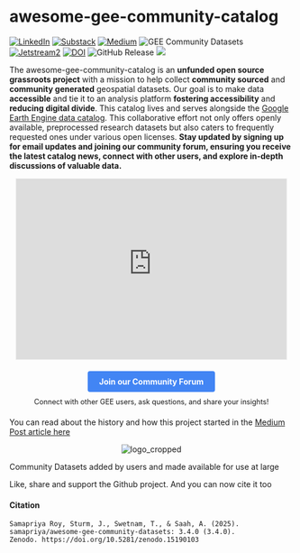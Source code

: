 # awesome-gee-community-catalog

[![LinkedIn](https://img.shields.io/badge/LinkedIn-0077B5?style=plastic&logo=linkedin&logoColor=white)](https://www.linkedin.com/in/samapriya/)
[![Substack](https://img.shields.io/badge/Substack-FF6719.svg?style=flat&logo=Substack&logoColor=white)](https://datacommons.substack.com/)
[![Medium](https://img.shields.io/badge/Medium-12100E?style=flat&logo=medium&logoColor=white)](https://medium.com/@samapriyaroy)
![GEE Community Datasets](https://img.shields.io/endpoint?url=https://gist.githubusercontent.com/samapriya/34bc0c1280d475d3a69e3b60a706226e/raw/community.json)
[![Jetstream2](https://img.shields.io/badge/Supported%20by-Jetstream2-brightgreen)](https://jetstream-cloud.org/)
[![DOI](https://zenodo.org/badge/DOI/10.5281/zenodo.15190103.svg)](https://doi.org/10.5281/zenodo.15190103)
![GitHub Release](https://img.shields.io/github/v/release/samapriya/awesome-gee-community-datasets)
[![](https://img.shields.io/static/v1?label=Sponsor&message=%E2%9D%A4&logo=GitHub&color=%23fe8e86)](https://github.com/sponsors/samapriya)

The awesome-gee-community-catalog is an **unfunded open source grassroots project** with a mission to help collect **community sourced** and **community generated** geospatial datasets. Our goal is to make data **accessible** and tie it to an analysis platform **fostering accessibility** and **reducing digital divide**. This catalog lives and serves alongside the [Google Earth Engine data catalog](https://developers.google.com/earth-engine/datasets/catalog). This collaborative effort not only offers openly available, preprocessed research datasets but also caters to frequently requested ones under various open licenses. **Stay updated by signing up for email updates and joining our community forum, ensuring you receive the latest catalog news, connect with other users, and explore in-depth discussions of valuable data.**

<center>

<iframe src="https://datacommons.substack.com/embed" width="480" height="320" style="border:1px solid #EEE; background:white;" frameborder="0" scrolling="no"></iframe>

<div style="margin-top: 20px; margin-bottom: 20px;">
    <a href="https://forum.gee-community-catalog.org" target="_blank" style="display: inline-block; padding: 10px 20px; background-color: #4285F4; color: #fff; text-decoration: none; font-weight: bold; border-radius: 4px;">Join our Community Forum</a>
    <p style="margin-top: 10px; font-size: 0.9em;">Connect with other GEE users, ask questions, and share your insights!</p>
</div>
</center>


You can read about the history and how this project started in the [Medium Post article here](https://medium.com/geospatial-processing-at-scale/community-datasets-data-commons-in-google-earth-engine-8585d8baef1f)

<center>

![logo_cropped](https://picsur.spatialbytes.work/i/29fb0cf5-f506-46e0-9946-5b714b0f0436.jpg)

</center>

Community Datasets added by users and made available for use at large

Like, share and support the Github project. And you can now cite it too

#### Citation

```
Samapriya Roy, Sturm, J., Swetnam, T., & Saah, A. (2025). samapriya/awesome-gee-community-datasets: 3.4.0 (3.4.0).
Zenodo. https://doi.org/10.5281/zenodo.15190103
```
